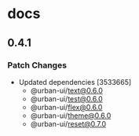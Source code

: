 # docs

## 0.4.1

### Patch Changes

- Updated dependencies [3533665]
  - @urban-ui/text@0.6.0
  - @urban-ui/test@0.6.0
  - @urban-ui/flex@0.6.0
  - @urban-ui/theme@0.6.0
  - @urban-ui/reset@0.7.0
